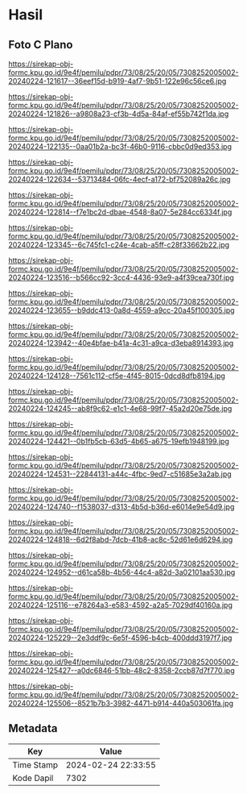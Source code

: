 # Hasil

## Foto C Plano

https://sirekap-obj-formc.kpu.go.id/9e4f/pemilu/pdpr/73/08/25/20/05/7308252005002-20240224-121617--36eef15d-b919-4af7-9b51-122e96c56ce6.jpg

https://sirekap-obj-formc.kpu.go.id/9e4f/pemilu/pdpr/73/08/25/20/05/7308252005002-20240224-121826--a9808a23-cf3b-4d5a-84af-ef55b742f1da.jpg

https://sirekap-obj-formc.kpu.go.id/9e4f/pemilu/pdpr/73/08/25/20/05/7308252005002-20240224-122135--0aa01b2a-bc3f-46b0-9116-cbbc0d9ed353.jpg

https://sirekap-obj-formc.kpu.go.id/9e4f/pemilu/pdpr/73/08/25/20/05/7308252005002-20240224-122634--53713484-06fc-4ecf-a172-bf752089a26c.jpg

https://sirekap-obj-formc.kpu.go.id/9e4f/pemilu/pdpr/73/08/25/20/05/7308252005002-20240224-122814--f7e1bc2d-dbae-4548-8a07-5e284cc6334f.jpg

https://sirekap-obj-formc.kpu.go.id/9e4f/pemilu/pdpr/73/08/25/20/05/7308252005002-20240224-123345--6c745fc1-c24e-4cab-a5ff-c28f33662b22.jpg

https://sirekap-obj-formc.kpu.go.id/9e4f/pemilu/pdpr/73/08/25/20/05/7308252005002-20240224-123516--b566cc92-3cc4-4436-93e9-a4f39cea730f.jpg

https://sirekap-obj-formc.kpu.go.id/9e4f/pemilu/pdpr/73/08/25/20/05/7308252005002-20240224-123655--b9ddc413-0a8d-4559-a9cc-20a45f100305.jpg

https://sirekap-obj-formc.kpu.go.id/9e4f/pemilu/pdpr/73/08/25/20/05/7308252005002-20240224-123942--40e4bfae-b41a-4c31-a9ca-d3eba8914393.jpg

https://sirekap-obj-formc.kpu.go.id/9e4f/pemilu/pdpr/73/08/25/20/05/7308252005002-20240224-124128--7561c112-cf5e-4f45-8015-0dcd8dfb8194.jpg

https://sirekap-obj-formc.kpu.go.id/9e4f/pemilu/pdpr/73/08/25/20/05/7308252005002-20240224-124245--ab8f9c62-e1c1-4e68-99f7-45a2d20e75de.jpg

https://sirekap-obj-formc.kpu.go.id/9e4f/pemilu/pdpr/73/08/25/20/05/7308252005002-20240224-124421--0b1fb5cb-63d5-4b65-a675-19efb1948199.jpg

https://sirekap-obj-formc.kpu.go.id/9e4f/pemilu/pdpr/73/08/25/20/05/7308252005002-20240224-124531--22844131-a44c-4fbc-9ed7-c51685e3a2ab.jpg

https://sirekap-obj-formc.kpu.go.id/9e4f/pemilu/pdpr/73/08/25/20/05/7308252005002-20240224-124740--f1538037-d313-4b5d-b36d-e6014e9e54d9.jpg

https://sirekap-obj-formc.kpu.go.id/9e4f/pemilu/pdpr/73/08/25/20/05/7308252005002-20240224-124818--6d2f8abd-7dcb-41b8-ac8c-52d61e6d6294.jpg

https://sirekap-obj-formc.kpu.go.id/9e4f/pemilu/pdpr/73/08/25/20/05/7308252005002-20240224-124952--d61ca58b-4b56-44c4-a82d-3a02101aa530.jpg

https://sirekap-obj-formc.kpu.go.id/9e4f/pemilu/pdpr/73/08/25/20/05/7308252005002-20240224-125116--e78264a3-e583-4592-a2a5-7029df40160a.jpg

https://sirekap-obj-formc.kpu.go.id/9e4f/pemilu/pdpr/73/08/25/20/05/7308252005002-20240224-125229--2e3ddf9c-6e5f-4596-b4cb-400ddd3197f7.jpg

https://sirekap-obj-formc.kpu.go.id/9e4f/pemilu/pdpr/73/08/25/20/05/7308252005002-20240224-125427--a0dc6846-51bb-48c2-8358-2ccb87d7f770.jpg

https://sirekap-obj-formc.kpu.go.id/9e4f/pemilu/pdpr/73/08/25/20/05/7308252005002-20240224-125506--8521b7b3-3982-4471-b914-440a503061fa.jpg


## Metadata

| Key        | Value               |
| ---------- | ------------------- |
| Time Stamp | 2024-02-24 22:33:55 |
| Kode Dapil | 7302                |



